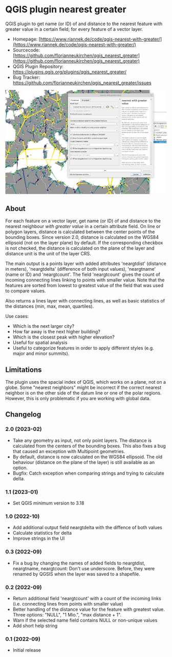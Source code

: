 # QGIS plugin nearest greater 
QGIS plugin to get name (or ID) of and distance to the nearest feature with greater value in a certain field; for every feature of a vector layer.

- Homepage: [https://www.riannek.de/code/qgis-nearest-with-greater/](https://www.riannek.de/code/qgis-nearest-with-greater/)
- Sourcecode: [https://github.com/florianneukirchen/qgis_nearest_greater](https://github.com/florianneukirchen/qgis_nearest_greater)
- QGIS Plugin Repository: https://plugins.qgis.org/plugins/qgis_nearest_greater/
- Bug Tracker: https://github.com/florianneukirchen/qgis_nearest_greater/issues


![QGIS neareast greater plugin](help/nearestgreater.png)

## About
For each feature on a vector layer, get name (or ID) of and distance to the nearest neighbour *with greater value* in a certain attribute field. On line or polygon layers, distance is calculated between the center points of the bounding boxes. Since version 2.0, distance is calculated on the WGS84 ellipsoid (not on the layer plane) by default. If the corresponding checkbox is not checked, the distance is calculated on the plane of the layer and distance unit is the unit of the layer CRS.

The main output is a points layer with added attributes 'neargtdist' (distance in meters), 'neargtdelta' (difference of both input values), 'neargtname' (name or ID) and 'neargtcount'. The field 'neargtcount' gives the count of incoming connecting lines linking to points with smaller value. Note that the features are sorted from lowest to greatest value of the field that was used to compare values.

Also returns a lines layer with connecting lines, as well as basic statistics of the distances (min, max, mean, quartiles). 

Use cases: 
- Which is the next larger city? 
- How far away is the next higher building?
- Which is the closest peak with higher elevation? 
- Useful for spatial analysis 
- Useful to categorize features in order to apply different styles (e.g. major and minor summits). 

## Limitations
The plugin uses the spacial index of QGIS, which works on a plane, not on a globe. Some "nearest neighbors" might be incorrect if the correct nearest neighbor is on the other side of the datum line or one of the polar regions. However, this is only problematic if you are working with global data. 

## Changelog

### 2.0 (2023-02)
- Take any geometry as input, not only point layers. The distance is calculated from the centers of the bounding boxes. This also fixes a bug that caused an exception with Multipoint geometries.
- By default, distance is now calculated on the WGS84 ellipsoid. The old behaviour (distance on the plane of the layer) is still available as an option. 
- Bugfix: Catch exception when comparing strings and trying to calculate delta.

### 1.1 (2023-01)
- Set QGIS minimum version to 3.18 

### 1.0 (2022-10)
- Add additional output field neargtdelta with the diffence of both values
- Calculate statistics for delta
- Improve strings in the UI

### 0.3 (2022-09)
- Fix a bug by changing the names of added fields to neargtdist, neargtname, neargtcount: Don't use underscore. Before, they were renamed by QGSIS when the layer was saved to a shapefile.

### 0.2 (2022-09)
- Return additional field 'neargtcount' with a count of the incoming links (i.e. connecting lines from points with smaller value)
- Better handling of the distance value for the feature with greatest value. Three options: "NULL", "1 Mio.", "max distance + 1".
- Warn if the selected name field contains NULL or non-unique values
- Add short help string

### 0.1 (2022-09)
- Initial release



